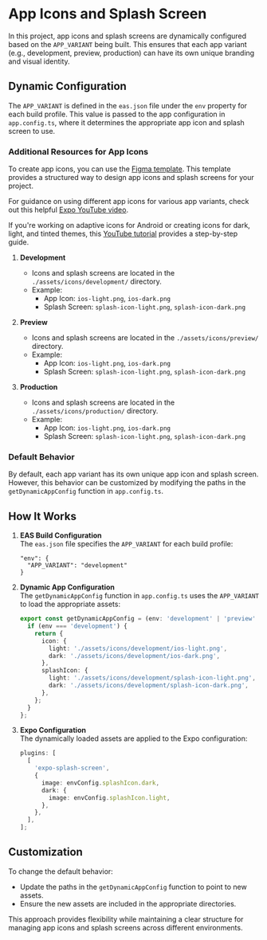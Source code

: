 # App Icons and Splash Screen

In this project, app icons and splash screens are dynamically configured based on the `APP_VARIANT` being built. This ensures that each app variant (e.g., development, preview, production) can have its own unique branding and visual identity.

## Dynamic Configuration

The `APP_VARIANT` is defined in the `eas.json` file under the `env` property for each build profile. This value is passed to the app configuration in `app.config.ts`, where it determines the appropriate app icon and splash screen to use.

### Additional Resources for App Icons

To create app icons, you can use the [Figma template](https://www.figma.com/community/file/1466490409418563617/expo-app-icon-splash-v2-community). This template provides a structured way to design app icons and splash screens for your project.

For guidance on using different app icons for various app variants, check out this helpful [Expo YouTube video](https://www.youtube.com/watch?v=UtJJCAfrjIg&t).

If you're working on adaptive icons for Android or creating icons for dark, light, and tinted themes, this [YouTube tutorial](https://www.youtube.com/watch?v=3Bsw8a1BJoQ&t) provides a step-by-step guide.

1. **Development**

   - Icons and splash screens are located in the `./assets/icons/development/` directory.
   - Example:
     - App Icon: `ios-light.png`, `ios-dark.png`
     - Splash Screen: `splash-icon-light.png`, `splash-icon-dark.png`

2. **Preview**

   - Icons and splash screens are located in the `./assets/icons/preview/` directory.
   - Example:
     - App Icon: `ios-light.png`, `ios-dark.png`
     - Splash Screen: `splash-icon-light.png`, `splash-icon-dark.png`

3. **Production**
   - Icons and splash screens are located in the `./assets/icons/production/` directory.
   - Example:
     - App Icon: `ios-light.png`, `ios-dark.png`
     - Splash Screen: `splash-icon-light.png`, `splash-icon-dark.png`

### Default Behavior

By default, each app variant has its own unique app icon and splash screen. However, this behavior can be customized by modifying the paths in the `getDynamicAppConfig` function in `app.config.ts`.

## How It Works

1. **EAS Build Configuration**  
   The `eas.json` file specifies the `APP_VARIANT` for each build profile:

   ```jsonc
   "env": {
     "APP_VARIANT": "development"
   }
   ```

2. **Dynamic App Configuration**  
   The `getDynamicAppConfig` function in `app.config.ts` uses the `APP_VARIANT` to load the appropriate assets:

   ```typescript
   export const getDynamicAppConfig = (env: 'development' | 'preview' | 'production') => {
     if (env === 'development') {
       return {
         icon: {
           light: './assets/icons/development/ios-light.png',
           dark: './assets/icons/development/ios-dark.png',
         },
         splashIcon: {
           light: './assets/icons/development/splash-icon-light.png',
           dark: './assets/icons/development/splash-icon-dark.png',
         },
       };
     }
   };
   ```

3. **Expo Configuration**  
   The dynamically loaded assets are applied to the Expo configuration:
   ```typescript
   plugins: [
     [
       'expo-splash-screen',
       {
         image: envConfig.splashIcon.dark,
         dark: {
           image: envConfig.splashIcon.light,
         },
       },
     ],
   ];
   ```

## Customization

To change the default behavior:

- Update the paths in the `getDynamicAppConfig` function to point to new assets.
- Ensure the new assets are included in the appropriate directories.

This approach provides flexibility while maintaining a clear structure for managing app icons and splash screens across different environments.
